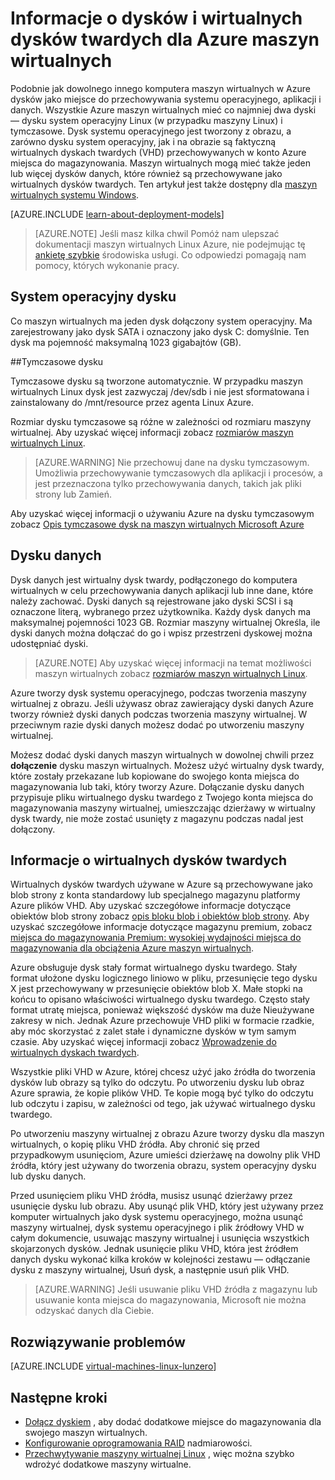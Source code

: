 <properties
    pageTitle="O dyskach i wirtualnych dysków twardych dla maszyny wirtualne Linux | Microsoft Azure"
    description="Poznaj podstawy dysków i wirtualnych dysków twardych dla maszyn wirtualnych Linux platformy Azure."
    services="virtual-machines-linux"
    documentationCenter=""
    authors="cynthn"
    manager="timlt"
    editor="tysonn"
    tags="azure-resource-manager,azure-service-management"/>

<tags
    ms.service="virtual-machines-linux"
    ms.workload="infrastructure-services"
    ms.tgt_pltfrm="vm-linux"
    ms.devlang="na"
    ms.topic="article"
    ms.date="06/16/2016"
    ms.author="cynthn"/>

# <a name="about-disks-and-vhds-for-azure-virtual-machines"></a>Informacje o dysków i wirtualnych dysków twardych dla Azure maszyn wirtualnych

Podobnie jak dowolnego innego komputera maszyn wirtualnych w Azure dysków jako miejsce do przechowywania systemu operacyjnego, aplikacji i danych. Wszystkie Azure maszyn wirtualnych mieć co najmniej dwa dyski — dysku system operacyjny Linux (w przypadku maszyny Linux) i tymczasowe. Dysk systemu operacyjnego jest tworzony z obrazu, a zarówno dysku system operacyjny, jak i na obrazie są faktyczną wirtualnych dyskach twardych (VHD) przechowywanych w konto Azure miejsca do magazynowania. Maszyn wirtualnych mogą mieć także jeden lub więcej dysków danych, które również są przechowywane jako wirtualnych dysków twardych. Ten artykuł jest także dostępny dla [maszyn wirtualnych systemu Windows](virtual-machines-windows-about-disks-vhds.md).

[AZURE.INCLUDE [learn-about-deployment-models](../../includes/learn-about-deployment-models-both-include.md)]

> [AZURE.NOTE] Jeśli masz kilka chwil Pomóż nam ulepszać dokumentacji maszyn wirtualnych Linux Azure, nie podejmując tę [ankietę szybkie](https://aka.ms/linuxdocsurvey) środowiska usługi. Co odpowiedzi pomagają nam pomocy, których wykonanie pracy.

## <a name="operating-system-disk"></a>System operacyjny dysku

Co maszyn wirtualnych ma jeden dysk dołączony system operacyjny. Ma zarejestrowany jako dysk SATA i oznaczony jako dysk C: domyślnie. Ten dysk ma pojemność maksymalną 1023 gigabajtów (GB). 

##<a name="temporary-disk"></a>Tymczasowe dysku

Tymczasowe dysku są tworzone automatycznie. W przypadku maszyn wirtualnych Linux dysk jest zazwyczaj /dev/sdb i nie jest sformatowana i zainstalowany do /mnt/resource przez agenta Linux Azure.

Rozmiar dysku tymczasowe są różne w zależności od rozmiaru maszyny wirtualnej. Aby uzyskać więcej informacji zobacz [rozmiarów maszyn wirtualnych Linux](virtual-machines-linux-sizes.md).

>[AZURE.WARNING] Nie przechowuj dane na dysku tymczasowym. Umożliwia przechowywanie tymczasowych dla aplikacji i procesów, a jest przeznaczona tylko przechowywania danych, takich jak pliki strony lub Zamień. 

Aby uzyskać więcej informacji o używaniu Azure na dysku tymczasowym zobacz [Opis tymczasowe dysk na maszyn wirtualnych Microsoft Azure](https://blogs.msdn.microsoft.com/mast/2013/12/06/understanding-the-temporary-drive-on-windows-azure-virtual-machines/)

## <a name="data-disk"></a>Dysku danych

Dysk danych jest wirtualny dysk twardy, podłączonego do komputera wirtualnych w celu przechowywania danych aplikacji lub inne dane, które należy zachować. Dyski danych są rejestrowane jako dyski SCSI i są oznaczone literą, wybranego przez użytkownika.  Każdy dysk danych ma maksymalnej pojemności 1023 GB. Rozmiar maszyny wirtualnej Określa, ile dyski danych można dołączać do go i wpisz przestrzeni dyskowej można udostępniać dyski.

>[AZURE.NOTE] Aby uzyskać więcej informacji na temat możliwości maszyn wirtualnych zobacz [rozmiarów maszyn wirtualnych Linux](virtual-machines-linux-sizes.md).

Azure tworzy dysk systemu operacyjnego, podczas tworzenia maszyny wirtualnej z obrazu. Jeśli używasz obraz zawierający dyski danych Azure tworzy również dyski danych podczas tworzenia maszyny wirtualnej. W przeciwnym razie dyski danych możesz dodać po utworzeniu maszyny wirtualnej.

Możesz dodać dyski danych maszyn wirtualnych w dowolnej chwili przez **dołączenie** dysku maszyn wirtualnych. Możesz użyć wirtualny dysk twardy, które zostały przekazane lub kopiowane do swojego konta miejsca do magazynowania lub taki, który tworzy Azure. Dołączanie dysku danych przypisuje pliku wirtualnego dysku twardego z Twojego konta miejsca do magazynowania maszyny wirtualnej, umieszczając dzierżawy w wirtualny dysk twardy, nie może zostać usunięty z magazynu podczas nadal jest dołączony.

## <a name="about-vhds"></a>Informacje o wirtualnych dysków twardych

Wirtualnych dysków twardych używane w Azure są przechowywane jako blob strony z konta standardowy lub specjalnego magazynu platformy Azure plików VHD. Aby uzyskać szczegółowe informacje dotyczące obiektów blob strony zobacz [opis bloku blob i obiektów blob strony](https://msdn.microsoft.com/library/ee691964.aspx). Aby uzyskać szczegółowe informacje dotyczące magazynu premium, zobacz [miejsca do magazynowania Premium: wysokiej wydajności miejsca do magazynowania dla obciążenia Azure maszyn wirtualnych](../storage/storage-premium-storage.md).

Azure obsługuje dysk stały format wirtualnego dysku twardego. Stały format ułożone dysku logicznego liniowo w pliku, przesunięcie tego dysku X jest przechowywany w przesunięcie obiektów blob X. Małe stopki na końcu to opisano właściwości wirtualnego dysku twardego. Często stały format utratę miejsca, ponieważ większość dysków ma duże Nieużywane zakresy w nich. Jednak Azure przechowuje VHD pliki w formacie rzadkie, aby móc skorzystać z zalet stałe i dynamiczne dysków w tym samym czasie. Aby uzyskać więcej informacji zobacz [Wprowadzenie do wirtualnych dyskach twardych](https://technet.microsoft.com/library/dd979539.aspx).

Wszystkie pliki VHD w Azure, której chcesz użyć jako źródła do tworzenia dysków lub obrazy są tylko do odczytu. Po utworzeniu dysku lub obraz Azure sprawia, że kopie plików VHD. Te kopie mogą być tylko do odczytu lub odczytu i zapisu, w zależności od tego, jak używać wirtualnego dysku twardego.

Po utworzeniu maszyny wirtualnej z obrazu Azure tworzy dysku dla maszyn wirtualnych, o kopię pliku VHD źródła. Aby chronić się przed przypadkowym usunięciom, Azure umieści dzierżawę na dowolny plik VHD źródła, który jest używany do tworzenia obrazu, system operacyjny dysku lub dysku danych.

Przed usunięciem pliku VHD źródła, musisz usunąć dzierżawy przez usunięcie dysku lub obrazu. Aby usunąć plik VHD, który jest używany przez komputer wirtualnych jako dysk systemu operacyjnego, można usunąć maszyny wirtualnej, dysk systemu operacyjnego i plik źródłowy VHD w całym dokumencie, usuwając maszyny wirtualnej i usunięcia wszystkich skojarzonych dysków. Jednak usunięcie pliku VHD, która jest źródłem danych dysku wykonać kilka kroków w kolejności zestawu — odłączanie dysku z maszyny wirtualnej, Usuń dysk, a następnie usuń plik VHD.

>[AZURE.WARNING] Jeśli usuwanie pliku VHD źródła z magazynu lub usuwanie konta miejsca do magazynowania, Microsoft nie można odzyskać danych dla Ciebie.


## <a name="troubleshooting"></a>Rozwiązywanie problemów
[AZURE.INCLUDE [virtual-machines-linux-lunzero](../../includes/virtual-machines-linux-lunzero.md)]

## <a name="next-steps"></a>Następne kroki

-  [Dołącz dyskiem](virtual-machines-linux-add-disk.md) , aby dodać dodatkowe miejsce do magazynowania dla swojego maszyn wirtualnych.
-  [Konfigurowanie oprogramowania RAID](virtual-machines-linux-configure-raid.md) nadmiarowości.
-  [Przechwytywanie maszyny wirtualnej Linux](virtual-machines-linux-classic-capture-image.md) , więc można szybko wdrożyć dodatkowe maszyny wirtualne.


